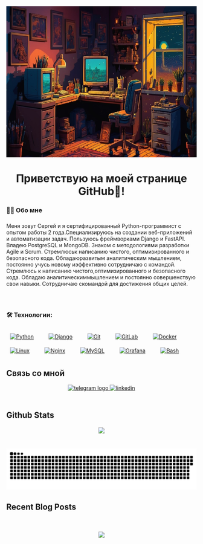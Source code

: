 <div align="center">
<img height="400" width="700"  src="assets/retro.jpg" align="center"/>
</div>  
  
###

<h1 align="center">Приветствую на моей странице GitHub👋!</h1>

###

<h3 align="left">👩‍💻  Обо мне</h3>

###

<p align="left">Меня зовут Сергей и я сертифицированный Python-программист с опытом работы 2 года.Специализируюсь на создании веб-приложений и автоматизации задач. Пользуюсь фреймворками Django и FastAPI. Владею PostgreSQL и MongoDB. Знаком с методологиями разработки Agile и Scrum. Стремлюськ написанию чистого, оптимизированного и безопасного кода. Обладаюразвитым аналитическим мышлением, постоянно учусь новому иэффективно сотрудничаю с командой. Стремлюсь к написанию чистого,оптимизированного и безопасного кода. Обладаю аналитическиммышлением и постоянно совершенствую свои навыки. Сотрудничаю скомандой для достижения общих целей.</p>

###

<br/>  


###

<h3 align="left">🛠 Технологии:</h3>

###

<div align="left">
 <a href="https://www.python.org/" target="_blank"><img style="margin: 10px" src="https://profilinator.rishav.dev/skills-assets/python-original.svg" alt="Python" height="50" /></a>  
  <img width="12" />
  <a href="https://www.djangoproject.com/" target="_blank"><img style="margin: 10px" src="https://profilinator.rishav.dev/skills-assets/django-original.svg" alt="Django" height="50" /></a>  
  <img width="12" />
 <a href="https://github.com/" target="_blank"><img style="margin: 10px" src="https://profilinator.rishav.dev/skills-assets/git-scm-icon.svg" alt="Git" height="50" /></a>  
  <img width="12" />
  <a href="https://about.gitlab.com/" target="_blank"><img style="margin: 10px" src="https://profilinator.rishav.dev/skills-assets/gitlab.svg" alt="GitLab" height="50" /></a>  
  <img width="12" />
<a href="https://www.docker.com/" target="_blank"><img style="margin: 10px" src="https://profilinator.rishav.dev/skills-assets/docker-original-wordmark.svg" alt="Docker" height="50" /></a>  
  <img width="12" />
<a href="https://www.linux.org/" target="_blank"><img style="margin: 10px" src="https://profilinator.rishav.dev/skills-assets/linux-original.svg" alt="Linux" height="50" /></a>  
  <img width="12" />
<a href="https://www.nginx.com/" target="_blank"><img style="margin: 10px" src="https://profilinator.rishav.dev/skills-assets/nginx-original.svg" alt="Nginx" height="50" /></a>  
  <img width="12" />
<a href="https://www.mysql.com/" target="_blank"><img style="margin: 10px" src="https://profilinator.rishav.dev/skills-assets/mysql-original-wordmark.svg" alt="MySQL" height="50" /></a>  
  <img width="12" />
 <a href="https://grafana.com/" target="_blank"><img style="margin: 10px" src="https://profilinator.rishav.dev/skills-assets/grafana.png" alt="Grafana" height="50" /></a>  
  <img width="12" />
 <a href="https://www.gnu.org/software/bash/" target="_blank"><img style="margin: 10px" src="https://profilinator.rishav.dev/skills-assets/gnu_bash-icon.svg" alt="Bash" height="50" /></a>  
</div>

###



## Связь со мной
<div align="center">
  <a href="https://t.me/jojoMarletto" target="_blank">
    <img src="https://img.shields.io/static/v1?message=Telegram&logo=telegram&label=&color=2CA5E0&logoColor=white&labelColor=&style=for-the-badge" height="28" alt="telegram logo"  />
  </a>
  <a href="https://www.linkedin.com/in/сергей-терещенко-72a95611b/" target="_blank">
    <img src=https://img.shields.io/badge/linkedin-%231E77B5.svg?&style=for-the-badge&logo=linkedin&logoColor=white alt=linkedin style="margin-bottom: 5px;" />
  </a>  
</div>  
  

<br/>  


## Github Stats  
<div align="center"><img src="https://github-readme-stats.vercel.app/api?username=JoJoMarletto&show_icons=true&count_private=true&hide_border=true" align="center" /></div>  

<br/>  

###

<p align="center">
 <img width="600" src="assets/github_snake.svg" alt="snake"/>
</p>

###


## Recent Blog Posts  
  

<br/>  

  

<br/>  

<div align="center">
<img src="https://komarev.com/ghpvc/?username=JoJoMarletto&&style=flat-square" align="center" />
</div>  
  

<br/>  


<br />
